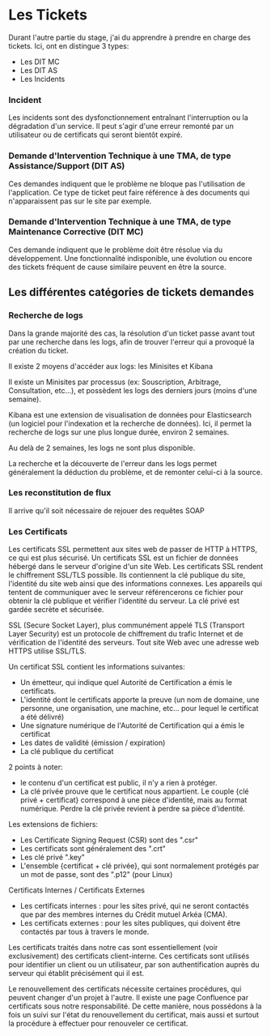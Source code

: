 # Les Tickets

Durant l'autre partie du stage, j'ai du apprendre à prendre en charge des tickets. Ici, ont en distingue 3 types:

* Les DIT MC
* Les DIT AS
* Les Incidents

### Incident

Les incidents sont des dysfonctionnement entraînant l'interruption ou la dégradation d'un service. Il peut s'agir d'une erreur remonté par un utilisateur ou de certificats qui seront bientôt expiré.

### Demande d'Intervention Technique à une TMA, de type Assistance/Support (DIT AS)

Ces demandes indiquent que le problème ne bloque pas l'utilisation de l'application. Ce type de ticket peut faire référence à des documents qui n'apparaissent pas sur le site par exemple.

### Demande d'Intervention Technique à une TMA, de type Maintenance Corrective (DIT MC)

Ces demande indiquent que le problème doit être résolue via du développement. Une fonctionnalité indisponible, une évolution ou encore des tickets fréquent de cause similaire peuvent en être la source.

## Les différentes catégories de tickets demandes

### Recherche de logs

Dans la grande majorité des cas, la résolution d'un ticket passe avant tout par une recherche dans les logs, afin de trouver l'erreur qui a provoqué la création du ticket.&#x20;

Il existe 2 moyens d'accéder aux logs: les Minisites et Kibana

Il existe un Minisites par processus (ex: Souscription, Arbitrage, Consultation, etc...), et possèdent les logs des derniers jours (moins d'une semaine).

Kibana est une extension de visualisation de données pour Elasticsearch (un logiciel pour l'indexation et la recherche de données). Ici, il permet la recherche de logs sur une plus longue durée, environ 2 semaines.&#x20;

Au delà de 2 semaines, les logs ne sont plus disponible.

La recherche et la découverte de l'erreur dans les logs permet généralement la déduction du problème, et de remonter celui-ci à la source.&#x20;

### Les reconstitution de flux

Il arrive qu'il soit nécessaire de rejouer des requêtes SOAP&#x20;

### Les Certificats

Les certificats SSL permettent aux sites web de passer de HTTP à HTTPS, ce qui est plus sécurisé. Un certificats SSL est un fichier de données hébergé dans le serveur d'origine d'un site Web. Les certificats SSL rendent le chiffrement SSL/TLS possible. Ils contiennent la clé publique du site, l'identité du site web ainsi que des informations connexes. Les appareils qui tentent de communiquer avec le serveur référencerons ce fichier pour obtenir la clé publique et vérifier l'identité du serveur. La clé privé est gardée secrète et sécurisée.

SSL (Secure Socket Layer), plus communément appelé TLS (Transport Layer Security) est un protocole de chiffrement du trafic Internet et de vérification de l'identité des serveurs. Tout site Web avec une adresse web HTTPS utilise SSL/TLS.

Un certificat SSL contient les informations suivantes:

* Un émetteur, qui indique quel Autorité de Certification a émis le certificats.
* L'identité dont le certificats apporte la preuve (un nom de domaine, une personne, une organisation, une machine, etc... pour lequel le certificat a été délivré)
* Une signature numérique de l'Autorité de Certification qui a émis le certificat
* Les dates de validité (émission / expiration)
* La clé publique du certificat

2 points à noter:

* le contenu d'un certificat est public, il n'y a rien à protéger.
* La clé privée prouve que le certificat nous appartient. Le couple {clé privé + certificat} correspond à une pièce d'identité, mais au format numérique. Perdre la clé privée revient à perdre sa pièce d'identité.

Les extensions de fichiers:

* Les Certificate Signing Request (CSR) sont des ".csr"
* Les certificats sont généralement des ".crt"
* Les clé privé ".key"
* L'ensemble {certificat + clé privée}, qui sont normalement protégés par un mot de passe, sont des ".p12" (pour Linux)

Certificats Internes / Certificats Externes

* Les certificats internes : pour les sites privé, qui ne seront contactés que par des membres internes du Crédit mutuel Arkéa (CMA).
* Les certificats externes : pour les sites publiques, qui doivent être contactés par tous à travers le monde.

Les certificats traités dans notre cas sont essentiellement (voir exclusivement) des certificats client-interne. Ces certificats sont utilisés pour identifier un client ou un utilisateur, par son authentification auprès du serveur qui établit précisément qui il est.

Le renouvellement des certificats nécessite certaines procédures, qui peuvent changer d'un projet à l'autre. Il existe une page Confluence par certificats sous notre responsabilité. De cette manière, nous possédons à la fois un suivi sur l'état du renouvellement du certificat, mais aussi et surtout la procédure à effectuer pour renouveler ce certificat.

###
